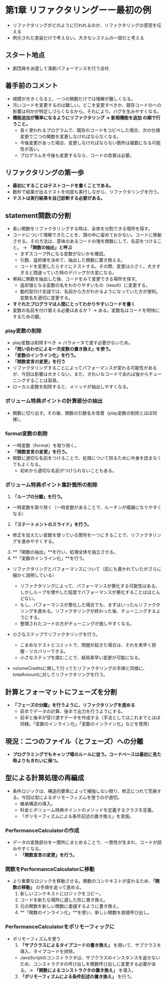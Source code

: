 # 第1章 リファクタリングーー最初の例
- リファクタリングがどのように行われるのか、リファクタリングの感覚を伝える
- 例示された実装だけで考えない。大きなシステムの一部だと考える

## スタート地点
- 劇団員を派遣して演劇パフォーマンスを行う会社

## 着手前のコメント
- 規模が大きくなると、一つの関数だけでは理解が難しくなる。　
- 汚いコードを変更するのは難しい。どこを変更すべきか、既存コードのへの影響は何かが特定しづらくなるから。それにより、バグを生みやすくなる。
- **機能追加が簡単になるようにリファクタリング -> 新規機能を追加 の順で行うこと。**
  - 長く使われるプログラムで、既存のコードをコピペした場合、次の仕様変更で二つの関数を変更しなければならなくなる。
  - 今後変更があった場合、変更しなければならない箇所は複数になる可能性が高い。
  - プログラムを今後も変更するなら、コードの改善は必要。

## リファクタリングの第一歩
- **最初にすることはテストコードを書くことである。**
- 数秒で結果が出るテストを何度も実行しながら、リファクタリングを行う。
- **テストは実行結果を自己診断する必要がある。**

## statement関数の分割
- 長い関数をリファクタリングする時は、全体を分割できる場所を探す。
- コードについて理解できたことを、頭の中に留めておかない。コードに移動させる。その方法は、意味のあるコードの塊を関数にして、名前をつけること。 -> **「関数の抽出」と呼ぶ**
  - まずスコープ外になる変数がないかを確認。
  - 引数、返却値を決めて、抽出した関数に置き換える。
  - コードを変更したらすぐにテストする。その際、変更は小さく。大きすぎると間違っていた時のデバッグが大変になる。
- 単純に関数を抽出した後、コードをみて変更できる場所を探す。
  - 返却値となる変数の名をわかりやすいもの（result）に変更する。
  - 動的型付け言語では、名前から方がわかるようになっていた方が便利。変数名を適切に変更する。
- **すぐれたプログラマは人間にとってわかりやすいコードを書く**
- 変数の名前を付け替える必要はあるか？ -> ある。変数名はコードを明快にするための鍵。
### play変数の削除
- play変数は削除すべき -> パラメータで渡す必要がないため。
- **「問い合わせによる一次変数の置き換え」を使う。**
- **「変数のインライン化」を行う。**
- **「関数宣言の変更」を行う**
- リファクタリングすることによってパフォーマンスが変わる可能性があるが、今回は影響は大きくない。また、きれいなコードであれば後からチューニングすることは容易。
- ローカル変数を削除すると、メソッドが抽出しやすくなる。
### ボリューム特典ポイントの計算部分の抽出
- 関数に切り出す。その後、関数の引数名を改善（play変数の削除とほぼ同様）。
### format変数の削除
- 一時変数（format）を取り除く。
- **「関数宣言の変更」を行う。**
- 関数に適切な名前をつけることで、処理について知るために中身を読まなくてもよくなる。
  - 初めから適切な名前がつけられないこともある。
### ボリューム特典ポイント集計箇所の削除
1. **「ループの分離」を行う。** 
  - 一時変数を取り除く（一時変数があることで、ルーチンが複雑になりやすくなる）
2. **「ステートメントのスライド」を行う。**
  - 修正を加えたい変数を使っている箇所を一つにすることで、リファクタリングを進めやすくする。
3. **「関数の抽出」**を行い、処理全体を独立させる。
4. **「変数のインライン化」**を行う。

- リファクタリングとパフォーマンスについて（前にも書かれていたがさらに細かく説明している）
  - リファクタリングによって、パフォーマンスが悪化する可能性はある。しかしループを増やした程度でパフォーマンスが悪化することはほとんどない。
  - もし、パフォーマンスが悪化した場合でも、まずはいったんリファクタリングを進める。リファクタリングが終わった後、チューニングするようにする。
  - 整理されたコードの方がチューニングが施しやすくなる。
- 小さなステップでリファクタリングを行う。
  - こまめなテストとコミットで、問題が起きた場合は、それを素早く把握・リカバリーできる。
  - 小さなステップを踏むことで、結局素早い変更が可能になる。

 - volumeCreditsに関して行ってたリファクタリングの手順と同様に、totalAmountに対してリファクタリングを行う。

## 計算とフォーマットにフェーズを分割
- **「フェーズの分離」を行うように、リファクタリングを進める**
  - 前半でデータの計算、後半で出力を行うようにする。
  - 前半と後半が受け渡すデータを作成する（手法としてはこれまでとほぼ同様。「変数のインライン化」「変数のインライン化」などを使用）

## 現況：二つのファイル（とフェーズ）への分離
- **プログラミングでもキャンプ場のルールに従う。コードベースは最初に見た時よりもきれいに保つ。**

## 型による計算処理の再編成
- 条件ロジックは、構造的要素によって補強しない限り、修正につれて荒廃する。今回は型によるポリモーフィズムを使うのが適切。
  - 継承構造の導入。
  - 料金とボリューム特典ポイントのメソッドを定義するクラスを定義。
  - 「ポリモーフィズムによる条件記述の置き換え」を実施。
### PerformanceCalculatorの作成
- データの変換部分を一箇所にまとめることで、一貫性が生まれ、コードが読みやすくなる。
  - **「関数宣言の変更」を行う。**
### 関数をPerformanceCalculatorに移動
- より重要なロジックを移動させる。関数のコンテキストが変わるため、**「関数の移動」** の手順を追って進める。
  1. 新しいコンテキストにロジックをコピー。
  2. コードを新たな場所に適した形に書き換え。
  3. 元の関数を新しい関数に委譲するように書き換え。
  4. **「関数のインライン化」**を使い、新しい関数を直接呼び出し。
### PerformanceCalculatorをポリモーフィックに
- ポリモーフィズムを使う
  1.  **「サブクラスによるタイプコードの書き換え」** を用いて、サブクラスを導入、タイプコードを排除。
    - JavaScriptのコンストラクタは、サブクラスのインスタンスを返せないため、コンストラクタの呼び出しを関数呼び出しに変更する必要がある。->  **「関数によるコンストラクタの置き換え」** を導入。
  2.  **「ポリモーフィズムによる条件記述の置き換え」** を行う。  
    
